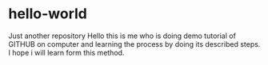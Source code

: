 # hello-world
Just another repository
Hello this is me who is doing demo tutorial of GITHUB on computer and learning the process by doing its described steps. I hope i will learn form this method.
